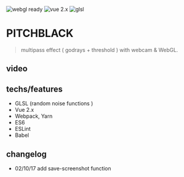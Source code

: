 
![webgl ready](https://img.shields.io/badge/webgl-ready-green.svg) ![vue 2.x](https://img.shields.io/badge/vue2x-ready-green.svg) ![glsl](https://img.shields.io/badge/glsl-custom-green.svg)

# PITCHBLACK
> multipass effect ( godrays + threshold ) with webcam & WebGL.

## video



## techs/features

* GLSL (random noise functions )
* Vue 2.x
* Webpack, Yarn
* ES6
* ESLint
* Babel

## changelog

  * 02/10/17 add save-screenshot function

